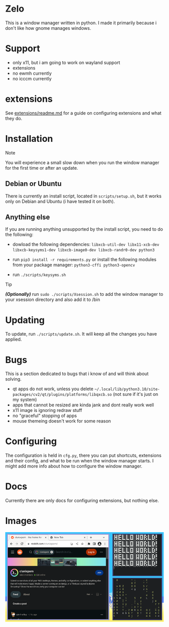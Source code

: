 
# Zelo

This is a window manager written in python. I made it primarily because i don't like how gnome manages windows.

# Support

- only x11, but i am going to work on wayland support
- extensions
- no ewmh currently
- no icccm currently

# extensions

See [extensions/readme.md](./extensions/readme.md) for a guide on configuring extensions and what they do.

# Installation

> [!NOTE]
> You will experience a small slow down when you run the window manager for the first time or after an update.

## Debian or Ubuntu

There is currently an install script, located in ``scripts/setup.sh``, but it works only on Debian
and Ubuntu (i have tested it on both).

## Anything else

If you are running anything unsupported by the install script, you need to do the following:

- dowload the following dependencies: ``libxcb-util-dev libx11-xcb-dev libxcb-keysyms1-dev libxcb-image0-dev libxcb-randr0-dev python3``

- run ``pip3 install -r requirements.py`` or install the following modules from your package manager: ``python3-cffi python3-opencv``

- run ``./scripts/keysyms.sh``

> [!TIP]
> ***(Optionally)*** run ``sudo ./scripts/Xsession.sh`` to add the window manager to your xsession directory and also add it to /bin

# Updating

To update, run ``./scripts/update.sh``. It will keep all the changes you have applied.

# Bugs

This is a section dedicated to bugs that i know of and will think about solving.

- qt apps do not work, unless you delete ``~/.local/lib/python3.10/site-packages/cv2/qt/plugins/platforms/libqxcb.so`` (not sure if it's just on my system)
- apps that cannot be resized are kinda jank and dont really work well
- x11 image is ignoring redraw stuff
- no "graceful" stopping of apps
- mouse themeing doesn't work for some reason

# Configuring

The configuration is held in ``cfg.py``, there you can put shortcuts, extensions and their config, and what to be run when the window manager starts. I might add more info about how to configure the window manager.

# Docs

Currently there are only docs for configuring extensions, but nothing else.

# Images

![dirty](.assets/dirty.png)
